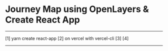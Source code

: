# Journey Map using OpenLayers & Create React App

---

[1] yarn create react-app <your-project-name>
[2] on vercel with vercel-cli
[3]
[4]

---
